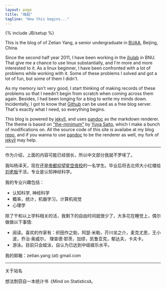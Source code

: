 ```yaml
---
layout: page
title: "缘起"
tagline: "How this begins..."
---
```

{% include JB/setup %}

This is the blog of of Zetian Yang, a senior undergraduate in [BUAA][buaa], Beijing, China.

Since the second half year 2011, I have been working in the [jliulab][liujia] in BNU.
That give me a chance to use linux substantially, and I'm more and more
interested to it.  As a linux beginner, I have been confronted with a lot of problems
while working with it.  Some of these problems I solved and got a lot of fun, but some
of them I didn't. 

As my memory isn't very good, I start thinking of making
records of these problems so that I needn't begin from scratch when coming
across them again.  Besides, I had been longing for a blog to write my minds
down. Incidentally, I got to know that [Github][] can be used as a
free blog server.  That's exactly what I need, so everything begins.

This blog is powered by [jekyll][], and uses [pandoc][] as the markdown
renderer. 
The theme is based on ["the-minimum"][] by [Yuya Saito][], which I make a
bunch of modifications on.
All the source code of this site is availabe at my blog [repo][r1], and if you
wanna to use [pandoc][] to be the renderer as well, my fork of [jekyll][r2] may help.

--------------------------------------

作为介绍，上面的内容可能已经很长，所以中文部分我就不罗嗦了。

我叫杨泽天，现在还是[帝都仰望星空夜校][buaa]的一名学生。毕业后将去北师大小红楼给[刘老板][liujia]干活，专业是认知神经科学。

我的专业兴趣包括：

* 认知科学, 神经科学
* 概率，统计，机器学习，计算机视觉
* 心理学

除了干和以上学科相关的活，我剩下的自由时间就很少了，大多花在睡觉上，偶尔做做以下事情:

* 阅读。喜欢的作家有：织田作之助，阿瑟·米勒，芥川龙之介，麦克尤恩，王小波，乔治·奥威尔，
理查德·耶茨，加缪，凯鲁亚克，郁达夫，卡夫卡。
* 游泳。目前只会蛙泳，自认为已达到中级娱乐水平。

我的邮箱：zetian.yang (at) gmail.com

   [liujia]: http://psychbrain.bnu.edu.cn/teachcms/liujia.htm
   [Github]: http://github.com
   [buaa]: http://www.buaa.edu.cn
   [jekyll]: http://jekyllrb.com
   [pandoc]: http://johnmacfarlane.net/pandoc
   ["the-minimum"]: http://themes.jekyllbootstrap.com/preview/the-minimum/pages.html#page
   [Yuya Saito]: http://twitter.com/studiomohawk
   [r1]: https://github.com/yangzetian/YangBlog
   [r2]: https://github.com/yangzetian/jekyll

---------------------------------------------------------
关于站名

想法剽窃自一本统计书《Mind on Statistics》。
